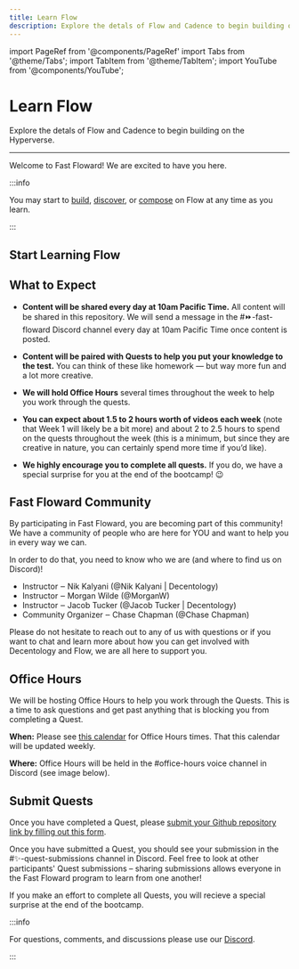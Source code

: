 ```yaml
---
title: Learn Flow
description: Explore the detals of Flow and Cadence to begin building on the Hyperverse.
---
```


import PageRef from '@components/PageRef'
import Tabs from '@theme/Tabs';
import TabItem from '@theme/TabItem';
import YouTube from '@components/YouTube';

# Learn Flow

Explore the detals of Flow and Cadence to begin building on the Hyperverse.

---

Welcome to Fast Floward! We are excited to have you here.

<YouTube videoId="5xqf8ugzsrc"/>

:::info

You may start to [build](../../../build/blockchain/flow), [discover](../../../discover/introduction), or [compose](../../../compose/blockchain/flow) on Flow at any time as you learn.

:::

## Start Learning Flow

<PageRef url="basic/overview" pageName="Flow Basics" />
<PageRef url="intermediate/overview" pageName="Intermediate Flow" />
<PageRef url="advanced/overview" pageName="Advanced Flow" />

## What to Expect

- **Content will be shared every day at 10am Pacific Time.** All content will be shared in this repository. We will send a message in the #⏩-fast-floward Discord channel every day at 10am Pacific Time once content is posted.

- **Content will be paired with Quests to help you put your knowledge to the test.** You can think of these like homework — but way more fun and a lot more creative.

- **We will hold Office Hours** several times throughout the week to help you work through the quests.

- **You can expect about 1.5 to 2 hours worth of videos each week** (note that Week 1 will likely be a bit more) and about 2 to 2.5 hours to spend on the quests throughout the week (this is a minimum, but since they are creative in nature, you can certainly spend more time if you’d like).

- **We highly encourage you to complete all quests.** If you do, we have a special surprise for you at the end of the bootcamp! :wink:

## Fast Floward Community

By participating in Fast Floward, you are becoming part of this community! We have a community of people who are here for YOU and want to help you in every way we can.

In order to do that, you need to know who we are (and where to find us on Discord)!

- Instructor ‒ Nik Kalyani (@Nik Kalyani | Decentology)
- Instructor ‒ Morgan Wilde (@MorganW)
- Instructor ‒ Jacob Tucker (@Jacob Tucker | Decentology)
- Community Organizer ‒ Chase Chapman (@Chase Chapman)

Please do not hesitate to reach out to any of us with questions or if you want to chat and learn more about how you can get involved with Decentology and Flow, we are all here to support you.

## Office Hours

We will be hosting Office Hours to help you work through the Quests. This is a time to ask questions and get past anything that is blocking you from completing a Quest.

**When:** Please see [this calendar](https://calendar.google.com/calendar/ical/c_0439nqfv9i1cp7aond9fjk25ag%40group.calendar.google.com/public/basic.ics) for Office Hours times. That this calendar will be updated weekly.

**Where:** Office Hours will be held in the #office-hours voice channel in Discord (see image below).

## Submit Quests

Once you have completed a Quest, please [submit your Github repository link by filling out this form](https://ak8olq4gvwr.typeform.com/to/cplbGT78).

Once you have submitted a Quest, you should see your submission in the #✨-quest-submissions channel in Discord. Feel free to look at other participants' Quest submissions – sharing submissions allows everyone in the Fast Floward program to learn from one another!

If you make an effort to complete all Quests, you will recieve a special surprise at the end of the bootcamp.

:::info

For questions, comments, and discussions please use our [Discord](https://discord.com/invite/uqecGxg).

:::
